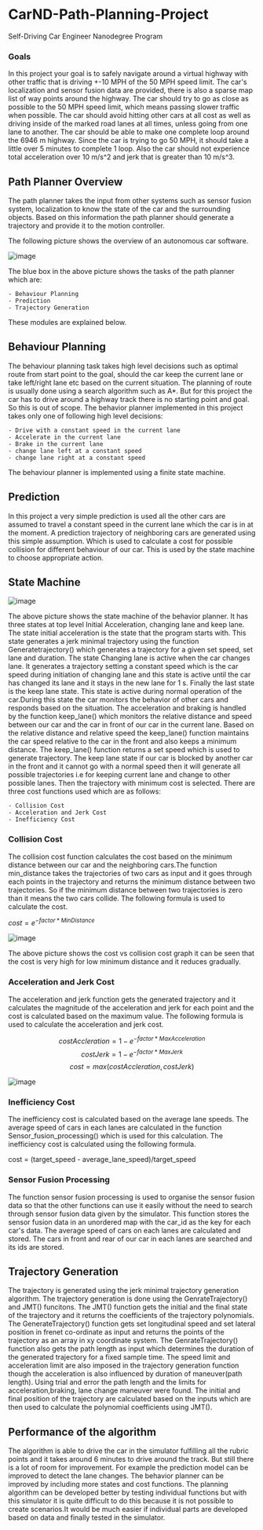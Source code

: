 # CarND-Path-Planning-Project
Self-Driving Car Engineer Nanodegree Program  


### Goals
In this project your goal is to safely navigate around a virtual highway with other traffic that is driving +-10 MPH of the 50 MPH speed limit. The car's localization and sensor fusion data are provided, there is also a sparse map list of way points around the highway. The car should try to go as close as possible to the 50 MPH speed limit, which means passing slower traffic when possible. The car should avoid hitting other cars at all cost as well as driving inside of the marked road lanes at all times, unless going from one lane to another. The car should be able to make one complete loop around the 6946 m highway. Since the car is trying to go 50 MPH, it should take a little over 5 minutes to complete 1 loop. Also the car should not experience total acceleration over 10 m/s^2 and jerk that is greater than 10 m/s^3.

## Path Planner Overview

The path planner takes the input from other systems such as sensor fusion system, localization to know the state of the car and the surrounding objects. Based on this information the path planner should generate a trajectory and provide it to the motion controller.

The following picture shows the overview of an autonomous car software.

![image](Pictures/PathPlanningArchitecture.png)

The blue box in the above picture shows the tasks of the path planner which are:

	- Behaviour Planning
	- Prediction
	- Trajectory Generation

These modules are explained below. 

## Behaviour Planning

The behaviour planning task takes high level decisions such as optimal route from start point to the goal, should the car keep the current lane or take left/right lane etc based on the current situation. The planning of route is usually done using a search algorithm such as A*. But for this project the car has to drive around a highway track there is no starting point and goal. So this is out of scope. 
The behavior planner implemented in this project takes only one of following high level decisions:

	- Drive with a constant speed in the current lane
	- Accelerate in the current lane
	- Brake in the current lane
	- change lane left at a constant speed
	- change lane right at a constant speed 

The behaviour planner is implemented using a finite state machine.


## Prediction

In this project a very simple prediction is used all the other cars are assumed to travel a constant speed in the current lane which the car is in at the moment. A prediction trajectory of neighboring cars are generated using this simple assumption. Which is used to calculate a cost for possible collision for different behaviour of our car. This is used by the state machine to choose appropriate action.  

## State Machine

![image](Pictures/StateMachine.png)

The above picture shows the state machine of the behavior planner. It has three states at top level Initial Acceleration, changing lane and keep lane. The state initial acceleration is the state that the program starts with. This state generates a jerk minimal trajectory using the function Generatetrajectory() which generates a trajectory for a given set speed, set lane and duration.  The state Changing lane is active when the car changes lane. It generates a trajectory setting a constant speed which is the car speed during initiation of changing lane and this state is active until the car has changed its lane and it stays in the new lane for 1 s. Finally the last state is the keep lane state. This state is active during normal operation of the car.During this state the car monitors the behavior of other cars and responds based on the situation. The acceleration and braking is handled by the function keep_lane() which monitors the relative distance  and speed between our car and the car in front of our car in the current lane. Based on the relative distance and relative speed the keep_lane() function maintains the car speed relative to the car in the front and also keeps a minimum distance. The keep_lane() function returns a set speed which is used to generate trajectory. The keep lane state if our car is blocked by another car in the front and it cannot go with a normal speed then it will generate all possible trajectories i.e for keeping current lane and change to other possible lanes. Then the trajectory with minimum cost is selected. There are three cost functions used which are as follows:

	- Collision Cost
	- Acceleration and Jerk Cost
	- Inefficiency Cost

### Collision Cost

The collision cost function calculates the cost based on the minimum distance between our car and the neighboring cars.The function min_distance takes the trajectories of two cars as input and it goes through each points in the trajectory and returns the minimum distance between two trajectories. So if the minimum distance between two trajectories is zero than it means the two cars collide. The following formula is used to calculate the cost.

$cost = e^{-factor*MinDistance}$ 


![image](Pictures/CollisionCost.png)

The above picture shows the cost vs collision cost graph it can be seen that the cost is very high for low minimum distance and it reduces gradually.

### Acceleration and Jerk Cost

The acceleration and jerk function gets the generated trajectory and it calculates the magnitude of the acceleration and jerk for each point and the cost is calculated based on the maximum value. The following formula is used to calculate the acceleration and jerk cost.

$$costAccleration = 1 - e^{-factor*MaxAcceleration}$$ 
$$ costJerk 		  = 1 - e^{-factor*MaxJerk}$$ 
$$ cost = max(costAccleration,costJerk)$$ 



![image](Pictures/AcclerationAndJerkCost.png)

### Inefficiency Cost

The inefficiency cost is calculated based on the average lane speeds. The average speed of cars in each lanes are calculated in the function Sensor_fusion_processing() which is used for this calculation. The inefficiency cost is calculated using the following formula.

cost = (target_speed - average_lane_speed)/target_speed


### Sensor Fusion Processing

  The function sensor fusion processing is used to organise the sensor fusion data so that the other functions can use it easily without the need to search through sensor fusion data given by the simulator. This function stores the sensor fusion data in an unordered map with the car_id as the key for each car's data. The average speed of cars on each lanes are calculated and stored. The cars in front and rear of our car in each lanes are searched and its ids are stored. 


## Trajectory Generation

  The trajectory is generated using the jerk minimal trajectory generation algorithm. The trajectory generation is done using the GenrateTrajectory() and JMT() funcitons. The JMT() function gets the initial and the final state of the trajectory and it returns the coefficients of the trajectory polynomials. The GenerateTrajectory() function gets set longitudinal speed and set lateral position in frenet co-ordinate  as input and returns the points of the trajectory as an array in xy coordinate system. The GenrateTrajectory() function also gets the path length as input which determines the duration of the generated trajectory for a fixed sample time. The speed limit and acceleration limit are also imposed in the trajectory generation function though the acceleration is also influenced by duration of maneuver(path length). Using trial and error the path length and the limits for acceleration,braking, lane change maneuver were found. The initial and final position of the trajectory are calculated based on the inputs which are then used to calculate the polynomial coefficients using JMT(). 


## Performance of the algorithm

The algorithm is able to drive the car in the simulator fulfilling all the rubric points and it takes around 6 minutes to drive around the track. But still there is a lot of room for improvement. For example the prediction model can be improved to detect the lane changes. The behavior planner can be improved by including more states and cost functions. The planning algorithm can be developed better by testing individual functions but with this simulator it is quite difficult to do this because it is not possible to create scenarios.It would be much easier if individual parts are developed based on data and finally tested in the simulator.